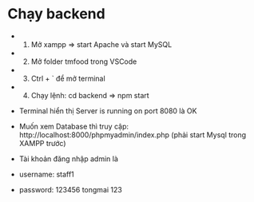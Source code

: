# Chạy backend
- 1. Mở xampp => start Apache và start MySQL
- 2. Mở folder tmfood trong VSCode
- 3. Ctrl + ` để mở terminal
- 4. Chạy lệnh:  cd backend => npm start
- Terminal hiển thị Server is running on port 8080 là OK
- Muốn xem Database thì truy cập: http://localhost:8000/phpmyadmin/index.php  (phải start Mysql trong XAMPP trước)

- Tài khoản đăng nhập admin là 
- username: staff1
- password: 123456
            tongmai
            123

